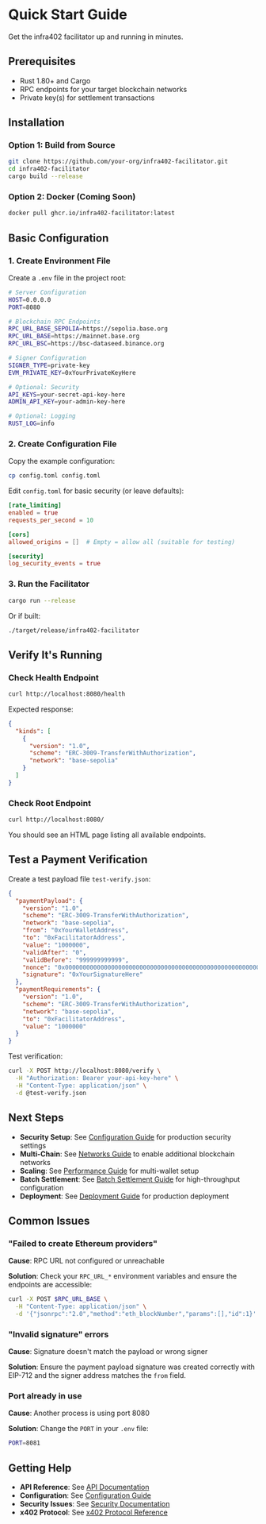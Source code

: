# Quick Start Guide

Get the infra402 facilitator up and running in minutes.

## Prerequisites

- Rust 1.80+ and Cargo
- RPC endpoints for your target blockchain networks
- Private key(s) for settlement transactions

## Installation

### Option 1: Build from Source

```bash
git clone https://github.com/your-org/infra402-facilitator.git
cd infra402-facilitator
cargo build --release
```

### Option 2: Docker (Coming Soon)

```bash
docker pull ghcr.io/infra402-facilitator:latest
```

## Basic Configuration

### 1. Create Environment File

Create a `.env` file in the project root:

```bash
# Server Configuration
HOST=0.0.0.0
PORT=8080

# Blockchain RPC Endpoints
RPC_URL_BASE_SEPOLIA=https://sepolia.base.org
RPC_URL_BASE=https://mainnet.base.org
RPC_URL_BSC=https://bsc-dataseed.binance.org

# Signer Configuration
SIGNER_TYPE=private-key
EVM_PRIVATE_KEY=0xYourPrivateKeyHere

# Optional: Security
API_KEYS=your-secret-api-key-here
ADMIN_API_KEY=your-admin-key-here

# Optional: Logging
RUST_LOG=info
```

### 2. Create Configuration File

Copy the example configuration:

```bash
cp config.toml config.toml
```

Edit `config.toml` for basic security (or leave defaults):

```toml
[rate_limiting]
enabled = true
requests_per_second = 10

[cors]
allowed_origins = []  # Empty = allow all (suitable for testing)

[security]
log_security_events = true
```

### 3. Run the Facilitator

```bash
cargo run --release
```

Or if built:

```bash
./target/release/infra402-facilitator
```

## Verify It's Running

### Check Health Endpoint

```bash
curl http://localhost:8080/health
```

Expected response:
```json
{
  "kinds": [
    {
      "version": "1.0",
      "scheme": "ERC-3009-TransferWithAuthorization",
      "network": "base-sepolia"
    }
  ]
}
```

### Check Root Endpoint

```bash
curl http://localhost:8080/
```

You should see an HTML page listing all available endpoints.

## Test a Payment Verification

Create a test payload file `test-verify.json`:

```json
{
  "paymentPayload": {
    "version": "1.0",
    "scheme": "ERC-3009-TransferWithAuthorization",
    "network": "base-sepolia",
    "from": "0xYourWalletAddress",
    "to": "0xFacilitatorAddress",
    "value": "1000000",
    "validAfter": "0",
    "validBefore": "999999999999",
    "nonce": "0x0000000000000000000000000000000000000000000000000000000000000001",
    "signature": "0xYourSignatureHere"
  },
  "paymentRequirements": {
    "version": "1.0",
    "scheme": "ERC-3009-TransferWithAuthorization",
    "network": "base-sepolia",
    "to": "0xFacilitatorAddress",
    "value": "1000000"
  }
}
```

Test verification:

```bash
curl -X POST http://localhost:8080/verify \
  -H "Authorization: Bearer your-api-key-here" \
  -H "Content-Type: application/json" \
  -d @test-verify.json
```

## Next Steps

- **Security Setup**: See [Configuration Guide](CONFIGURATION.md) for production security settings
- **Multi-Chain**: See [Networks Guide](NETWORKS.md) to enable additional blockchain networks
- **Scaling**: See [Performance Guide](PERFORMANCE.md) for multi-wallet setup
- **Batch Settlement**: See [Batch Settlement Guide](BATCH_SETTLEMENT.md) for high-throughput configuration
- **Deployment**: See [Deployment Guide](DEPLOYMENT.md) for production deployment

## Common Issues

### "Failed to create Ethereum providers"

**Cause**: RPC URL not configured or unreachable

**Solution**: Check your `RPC_URL_*` environment variables and ensure the endpoints are accessible:

```bash
curl -X POST $RPC_URL_BASE \
  -H "Content-Type: application/json" \
  -d '{"jsonrpc":"2.0","method":"eth_blockNumber","params":[],"id":1}'
```

### "Invalid signature" errors

**Cause**: Signature doesn't match the payload or wrong signer

**Solution**: Ensure the payment payload signature was created correctly with EIP-712 and the signer address matches the `from` field.

### Port already in use

**Cause**: Another process is using port 8080

**Solution**: Change the `PORT` in your `.env` file:

```bash
PORT=8081
```

## Getting Help

- **API Reference**: See [API Documentation](API.md)
- **Configuration**: See [Configuration Guide](CONFIGURATION.md)
- **Security Issues**: See [Security Documentation](SECURITY.md)
- **x402 Protocol**: See [x402 Protocol Reference](X402_PROTOCOL.md)
